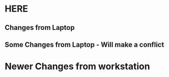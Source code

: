 # HERE

## Changes from Laptop

## Some Changes from Laptop - Will make a conflict
# Newer Changes from workstation
